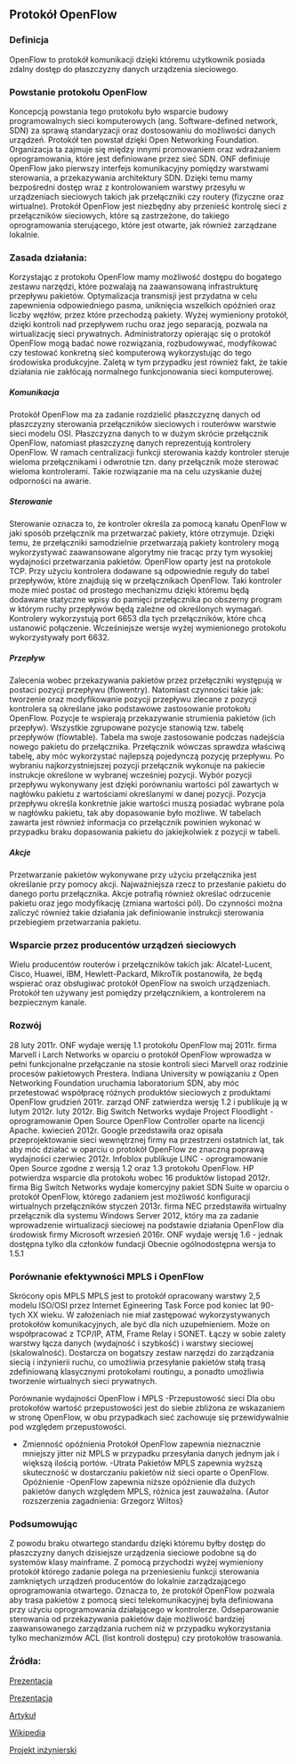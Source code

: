 Protokół OpenFlow
---
### Definicja
OpenFlow to protokół komunikacji dzięki któremu użytkownik posiada zdalny dostęp do płaszczyzny danych urządzenia sieciowego.

### Powstanie protokołu OpenFlow
Koncepcją powstania tego protokołu było wsparcie budowy programowalnych sieci komputerowych (ang. Software-defined network, SDN) za sprawą standaryzacji oraz dostosowaniu do możliwości danych urządzeń. Protokół ten powstał dzięki Open Networking Foundation. Organizacja ta zajmuje się między innymi promowaniem oraz wdrażaniem oprogramowania, które jest definiowane przez sieć SDN. ONF definiuje OpenFlow jako pierwszy interfejs komunikacyjny pomiędzy warstwami sterowania, a przekazywania architektury SDN. Dzięki temu mamy bezpośredni dostęp wraz z kontrolowaniem warstwy przesyłu w urządzeniach sieciowych takich jak przełączniki czy routery (fizyczne oraz wirtualne). Protokół OpenFlow jest niezbędny aby przenieść kontrolę sieci z przełączników sieciowych, które są zastrzeżone, do takiego oprogramowania sterującego, które jest otwarte, jak również zarządzane lokalnie.

### Zasada działania:
Korzystając z protokołu OpenFlow mamy możliwość dostępu do bogatego zestawu narzędzi, które pozwalają na zaawansowaną infrastrukturę przepływu pakietów. Optymalizacja transmisji jest przydatna w celu zapewnienia odpowiedniego pasma, uniknięcia wszelkich opóźnień oraz liczby węzłów, przez które przechodzą pakiety. Wyżej wymieniony protokół, dzięki kontroli nad przepływem ruchu oraz jego separacją, pozwala na wirtualizację sieci prywatnych. Administratorzy opierając się o protokół OpenFlow mogą badać nowe rozwiązania, rozbudowywać, modyfikować czy testować konkretną sieć komputerową wykorzystując do tego środowiska produkcyjne. Zaletą w tym przypadku jest również fakt, że takie działania nie zakłócają normalnego funkcjonowania sieci komputerowej.

##### Komunikacja
Protokół OpenFlow ma za zadanie rozdzielić płaszczyznę danych od płaszczyzny sterowania przełączników sieciowych i routeróww warstwie sieci modelu OSI. Płaszczyzna danych to w dużym skrócie przełącznik OpenFlow, natomiast płaszczyznę danych reprezentują kontrolery OpenFlow. W ramach centralizacji funkcji sterowania każdy kontroler steruje wieloma przełącznikami i odwrotnie tzn. dany przełącznik może sterować wieloma kontrolerami. Takie rozwiązanie ma na celu uzyskanie dużej odporności na awarie.

##### Sterowanie
Sterowanie oznacza to, że kontroler określa za pomocą kanału OpenFlow w jaki sposób przełącznik ma przetwarzać pakiety, które otrzymuje. Dzięki temu, że przełączniki samodzielnie przetwarzają pakiety kontrolery mogą wykorzystywać zaawansowane algorytmy nie tracąc przy tym wysokiej wydajności przetwarzania pakietów. OpenFlow oparty jest na protokole TCP. Przy użyciu kontrolera dodawane są odpowiednie reguły do tabel przepływów, które znajdują się w przełącznikach OpenFlow. Taki kontroler może mieć postać od prostego mechanizmu dzięki któremu będą dodawane statyczne wpisy do pamięci przełącznika po obszerny program w którym ruchy przepływów będą zależne od określonych wymagań. Kontrolery wykorzystują port 6653 dla tych przełączników, które chcą ustanowić połączenie. Wcześniejsze wersje wyżej wymienionego protokołu wykorzystywały port 6632.

##### Przepływ
Zalecenia wobec przekazywania pakietów przez przełączniki występują w postaci pozycji przepływu (flowentry). Natomiast czynności takie jak: tworzenie oraz modyfikowanie pozycji przepływu zlecane z pozycji kontrolera są określane jako podstawowe zastosowanie protokołu OpenFlow. Pozycje te wspierają przekazywanie strumienia pakietów (ich przepływ). Wszystkie zgrupowane pozycje stanowią tzw. tabelę przepływów (flowtable). Tabela ma swoje zastosowanie podczas nadejścia nowego pakietu do przełącznika. Przełącznik wówczas sprawdza właściwą tabelę, aby móc wykorzystać najlepszą pojedynczą pozycję przepływu. Po wybraniu najkorzystniejszej pozycji przełącznik wykonuje na pakiecie instrukcje określone w wybranej wcześniej pozycji. Wybór pozycji przepływu wykonywany jest dzięki porównaniu wartości pól zawartych w nagłówku pakietu z wartościami określanymi w danej pozycji. Pozycja przepływu określa konkretnie jakie wartości muszą posiadać wybrane pola w nagłówku pakietu, tak aby dopasowanie było możliwe. W tabelach zawarta jest również informacja co przełącznik powinien wykonać w przypadku braku dopasowania pakietu do jakiejkolwiek z pozycji w tabeli.

##### Akcje
Przetwarzanie pakietów wykonywane przy użyciu przełącznika jest określanie przy pomocy akcji. Najważniejsza rzecz to przesłanie pakietu do danego portu przełącznika. Akcje potrafią również określać odrzucenie pakietu oraz jego modyfikację (zmiana wartości pól). Do czynności można zaliczyć również takie działania jak definiowanie instrukcji sterowania przebiegiem przetwarzania pakietu.

### Wsparcie przez producentów urządzeń sieciowych
Wielu producentów routerów i przełączników takich jak: Alcatel-Lucent, Cisco, Huawei, IBM, Hewlett-Packard, MikroTik postanowiła, że będą wspierać oraz obsługiwać protokół OpenFlow na swoich urządzeniach. Protokół ten używany jest pomiędzy przełącznikiem, a kontrolerem na bezpiecznym kanale.

### Rozwój
28 luty 2011r. ONF wydaje wersję 1.1 protokołu OpenFlow
maj 2011r. firma Marvell i Larch Networks w oparciu o protokół OpenFlow wprowadza w pełni funkcjonalne przełączanie na stosie kontroli sieci Marvell oraz rodzinie procesów pakietowych Prestera. Indiana University w powiązaniu z Open Networking Foundation uruchamia laboratorium SDN, aby móc przetestować współpracę różnych produktów sieciowych z produktami OpenFlow 
grudzień 2011r. zarząd ONF zatwierdza wersję 1.2 i publikuje ją w lutym 2012r.
luty 2012r. Big Switch Networks wydaje Project Floodlight - oprogramowanie Open Source OpenFlow Controller oparte na licencji Apache. 
kwiecień 2012r. Google przedstawiła oraz opisała przeprojektowanie sieci wewnętrznej firmy na przestrzeni ostatnich lat, tak aby móc działać w oparciu o protokół OpenFlow ze znaczną poprawą wydajności
czerwiec 2012r. Infoblox publikuje LINC - oprogramowanie Open Source zgodne z wersją 1.2 oraz 1.3 protokołu OpenFlow. HP potwierdza wsparcie dla protokołu wobec 16 produktów 
listopad 2012r. firma Big Switch Networks wydaje komercyjny pakiet SDN Suite w oparciu o protokół OpenFlow, którego zadaniem jest możliwość konfiguracji wirtualnych przełączników
styczeń 2013r. firma NEC przedstawiła wirtualny przełącznik dla systemu Windows Server 2012, który ma za zadanie wprowadzenie wirtualizacji sieciowej na podstawie działania OpenFlow dla środowisk firmy Microsoft
wrzesień 2016r. ONF wydaje wersję 1.6 - jednak dostępna tylko dla członków fundacji
Obecnie ogólnodostępna wersja to 1.5.1

### Porównanie efektywności MPLS i OpenFlow
Skrócony opis MPLS
MPLS jest to protokół opracowany warstwy 2,5 modelu ISO/OSI przez Internet Egineering Task Force pod koniec lat 90-tych XX wieku. W założeniach nie miał zastępować wykorzystywanych protokołów komunikacyjnych, ale być dla nich uzupełnieniem. Może on  współpracować z TCP/IP, ATM, Frame Relay i SONET. Łączy w sobie zalety warstwy łącza danych (wydajność i szybkość) i warstwy sieciowej (skalowalność). Dostarcza on bogatszy zestaw narzędzi do zarządzania siecią i inżynierii ruchu, co umożliwia przesyłanie pakietów stałą trasą zdefiniowaną klasycznymi protokołami routingu, a ponadto umożliwia tworzenie wirtualnych sieci prywatnych.

Porównanie wydajności OpenFlow i MPLS
-Przepustowość sieci
Dla obu protokołów wartość przepustowości jest do siebie zbliżona ze wskazaniem w stronę OpenFlow, w obu przypadkach sieć zachowuje się przewidywalnie pod względem przepustowości.
- Zmienność opóźnienia
Protokół OpenFlow zapewnia nieznacznie mniejszy jitter niż MPLS w przypadku przesyłania danych jednym jak i większą ilością portów.
-Utrata Pakietów
MPLS zapewnia wyższą skuteczność w dostarczaniu pakietów niż sieci oparte o OpenFlow.
Opóźnienie
-OpenFlow zapewnia niższe opóźnienie dla dużych pakietów danych względem MPLS, różnica jest zauważalna.
{Autor rozszerzenia zagadnienia: Grzegorz Wiltos}

### Podsumowując
Z powodu braku otwartego standardu dzięki któremu byłby dostęp do płaszczyzny danych dzisiejsze urządzenia sieciowe podobne są do systemów klasy mainframe. Z pomocą przychodzi wyżej wymieniony protokół którego zadanie polega na przeniesieniu funkcji sterowania zamkniętych urządzeń producentów do lokalnie zarządzającego oprogramowania otwartego. Oznacza to, że protokół OpenFlow pozwala aby trasa pakietów z pomocą sieci telekomunikacyjnej była definiowana przy użyciu oprogramowania działającego w kontrolerze.  Odseparowanie sterowania od przekazywania pakietów daje możliwość bardziej zaawansowanego zarządzania ruchem niż w przypadku wykorzystania tylko  mechanizmów ACL (list kontroli dostępu) czy protokołów trasowania. 

### Źródła:

[Prezentacja](https://docplayer.pl/1782294-Protokol-openflow-piotr-gierz-architekt-rozwiazan-w-sluzbie-software-defined-networks-sdn.html)

[Prezentacja](http://docplayer.pl/66664051-Architektura-sieci-sterowanych-programowo-protokol-openflow-sieci-sterowane-programowo-grzegorz-rzym.html)

[Artykuł](https://www.computerworld.pl/news/OpenFlow-i-sieci-sterowane-programowo,374742.html)

[Wikipedia](https://en.wikipedia.org/wiki/OpenFlow)

[Projekt inżynierski](http://www.ia.pw.edu.pl/~mkamola/Fijas2013/praca_inzynierska_fijas.pdf)
